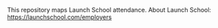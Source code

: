 This repository maps Launch School attendance. About Launch School: https://launchschool.com/employers

